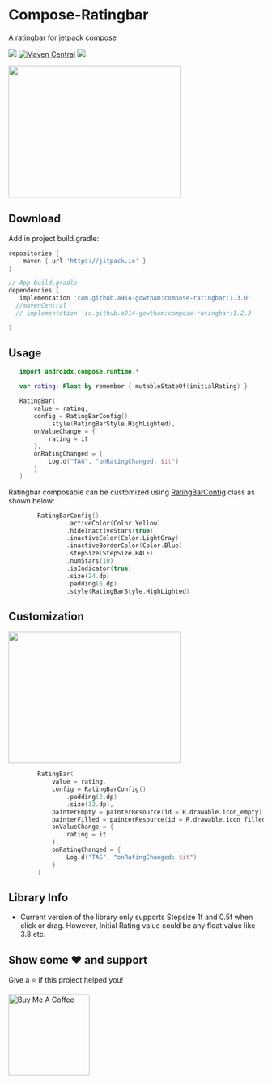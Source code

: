 # Compose-Ratingbar
A ratingbar for jetpack compose 

[![](https://jitpack.io/v/a914-gowtham/compose-ratingbar.svg)](https://jitpack.io/#a914-gowtham/compose-ratingbar)
[![Maven Central](https://img.shields.io/maven-central/v/io.github.a914-gowtham/compose-ratingbar.svg?label=mavenCentral)](https://search.maven.org/artifact/io.github.a914-gowtham/compose-ratingbar/1.1.0/aar)
[![](https://jitpack.io/v/a914-gowtham/compose-ratingbar/month.svg)](https://jitpack.io/#a914-gowtham/compose-ratingbar)


<img src="https://github.com/a914-gowtham/compose-ratingbar/blob/main/demo_1.gif" width="340" height="260"/>

Download
--------
Add in project build.gradle:

```gradle
repositories {
    maven { url 'https://jitpack.io' }
}

// App build.gradle
dependencies {
   implementation 'com.github.a914-gowtham:compose-ratingbar:1.3.0'
  //mavenCentral
  // implementation 'io.github.a914-gowtham:compose-ratingbar:1.2.3'

}
```

## Usage 
```kotlin
   import androidx.compose.runtime.*

   var rating: Float by remember { mutableStateOf(initialRating) }

   RatingBar(
       value = rating,
       config = RatingBarConfig()
           .style(RatingBarStyle.HighLighted),
       onValueChange = {
           rating = it
       },
       onRatingChanged = {
           Log.d("TAG", "onRatingChanged: $it")
       }
   )
```

Ratingbar composable can be customized using  [RatingBarConfig](https://github.com/a914-gowtham/compose-ratingbar/blob/main/ratingbar/src/main/java/com/gowtham/ratingbar/RatingBarConfig.kt) class as shown below:
```kotlin
        RatingBarConfig()
                .activeColor(Color.Yellow)
                .hideInactiveStars(true)
                .inactiveColor(Color.LightGray)
                .inactiveBorderColor(Color.Blue)
                .stepSize(StepSize.HALF)
                .numStars(10)
                .isIndicator(true)
                .size(24.dp)
                .padding(6.dp)
                .style(RatingBarStyle.HighLighted)
```

## Customization

<img src="https://github.com/a914-gowtham/compose-ratingbar/blob/main/InShot_20230527_204718510.gif" width="340" height="260"/>

```kotlin
        RatingBar(
            value = rating,
            config = RatingBarConfig()
                .padding(2.dp)
                .size(32.dp),
            painterEmpty = painterResource(id = R.drawable.icon_empty),
            painterFilled = painterResource(id = R.drawable.icon_filled),
            onValueChange = {
                rating = it
            },
            onRatingChanged = {
                Log.d("TAG", "onRatingChanged: $it")
            }
        )
```
## Library Info
* Current version of the library only supports Stepsize 1f and 0.5f when click or drag. However, Initial Rating value could be any float value like 3.8 etc.

## Show some ❤ and support

Give a ⭐️ if this project helped you!

<a href="https://www.buymeacoffee.com/gowtham6672" target="_blank">
    <img src="https://cdn.buymeacoffee.com/buttons/v2/default-yellow.png" alt="Buy Me A Coffee" width="160">
</a>
